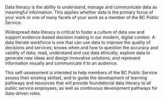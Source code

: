 Data literacy is the ability to understand, manage and communicate data as meaningful information. This applies whether data is the primary focus of your work or one of many facets of your work as a member of the BC Public Service.

Widespread data literacy is critical to foster a culture of data use and support evidence-based decision making in our modern, digital context.
A data literate workforce is one that can use data to improve the quality of decisions and services; knows when and how to question the accuracy and validity of data; read, understand and use data ethically; explore data to generate new ideas and design innovative solutions; and represent information visually and communicate it to an audience.

This self-assessment is intended to help members of the BC Public Service assess their existing skillset, and to guide the development of learning pathways and resources that will provide foundational data literacy to all public service employees, as well as continuous development pathways for data-driven roles.
